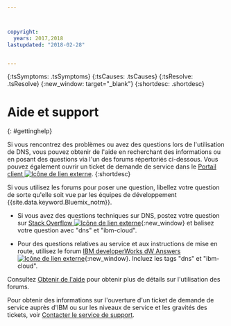 ```yaml
---



copyright:
  years: 2017,2018
lastupdated: "2018-02-28"


---
```


<!-- Common attributes used in the template are defined as follows: -->
{:tsSymptoms: .tsSymptoms} 
{:tsCauses: .tsCauses} 
{:tsResolve: .tsResolve} 
{:new_window: target="_blank"}
{:shortdesc: .shortdesc}

<!-- # {{site.data.keyword.blockstorageshort}} troubleshooting
{: #ts} -->
<!-- Provide an appropriate ID above -->

<!-- IN PROGRESS - AUDIENCE BLUE, STAGING ONLY -->


<!-- This is the template for troubleshooting topics.  -->

<!-- The short description section should include the service long name and "Bluemix" for search optimization. Example short description: -->

<!-- Add a heading and content for how to get help and support. Use this template for beta and GA services:  -->
# Aide et support 
{: #gettinghelp}

Si vous rencontrez des problèmes ou avez des questions lors de l'utilisation de DNS, vous pouvez obtenir de l'aide en recherchant des informations ou en posant des questions via l'un des forums répertoriés ci-dessous. Vous pouvez également ouvrir un ticket de demande de service dans le [Portail client ![Icône de lien externe](../../icons/launch-glyph.svg "Icône de lien externe")](https://control.softlayer.com/).
{:shortdesc}

Si vous utilisez les forums pour poser une question, libellez votre question de sorte qu'elle soit vue par les équipes de développement {{site.data.keyword.Bluemix_notm}}.
<!--Insert the appropriate Stack Overflow tag for your service for <block-storage> in URL and text below:  -->
* Si vous avez des questions techniques sur DNS, postez votre question sur [Stack Overflow ![Icône de lien externe](../../icons/launch-glyph.svg "Icône de lien externe")](https://stackoverflow.com/search?q=dns+ibm-cloud){:new_window} et balisez votre question avec "dns" et "ibm-cloud".
<!--Insert the appropriate dW Answers tag for your service for <service_keyword> in URL below:  -->
* Pour des questions relatives au service et aux instructions de mise en route, utilisez le forum [IBM developerWorks dW Answers ![Icône de lien externe](../../icons/launch-glyph.svg "Icône de lien externe")](https://developer.ibm.com/answers/topics/dns.html?smartspace=ibm-cloud){:new_window}. Incluez les tags "dns" et "ibm-cloud".

Consultez [Obtenir de l'aide](https://console.bluemix.net/docs/support/index.html#getting-help) pour obtenir plus de détails sur l'utilisation des forums.

Pour obtenir des informations sur l'ouverture d'un ticket de demande de service auprès d'IBM ou sur les niveaux de service et les gravités des tickets, voir [Contacter le service de support](https://console.bluemix.net/docs/support/index.html#contacting-support).

